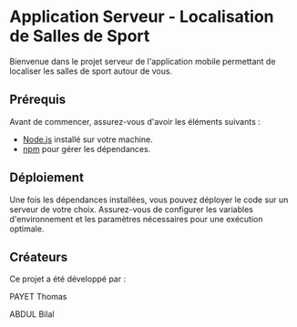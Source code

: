 # Application Serveur - Localisation de Salles de Sport

Bienvenue dans le projet serveur de l'application mobile permettant de localiser les salles de sport autour de vous.

## Prérequis

Avant de commencer, assurez-vous d'avoir les éléments suivants :
- [Node.js](https://nodejs.org/) installé sur votre machine.
- [npm](https://www.npmjs.com/) pour gérer les dépendances.

## Déploiement

Une fois les dépendances installées, vous pouvez déployer le code sur un serveur de votre choix. Assurez-vous de configurer les variables d'environnement et les paramètres nécessaires pour une exécution optimale.

## Créateurs

Ce projet a été développé par :

PAYET Thomas

ABDUL Bilal


